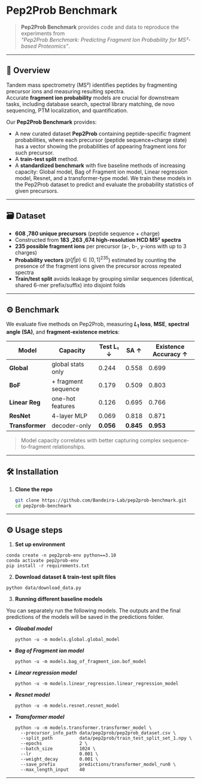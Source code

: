 # **Pep2Prob Benchmark**

> **Pep2Prob Benchmark** provides code and data to reproduce the experiments from  
> *“Pep2Prob Benchmark: Predicting Fragment Ion Probability for MS²-based Proteomics”*.

---

## 📖 Overview

Tandem mass spectrometry (MS²) identifies peptides by fragmenting precursor ions and measuring resulting spectra.  
Accurate **fragment ion probability** models are crucial for downstream tasks, including database search, spectral library matching, de novo sequencing, PTM localization, and quantification.  

Our **Pep2Prob Benchmark** provides:

- A new curated dataset **Pep2Prob** containing peptide-specific fragment probabilities, where each precursor (peptide sequence+charge state) has a vector showing the probabilities of appearing fragment ions for such precursor.  
- A **train-test split** method.
- A **standardized benchmark** with five baseline methods of increasing capacity: Global model, Bag of Fragment ion model, Linear regression model, Resnet, and a transformer-type model. We train these models in the Pep2Prob dataset to predict and evaluate the probability statistics of given precursors.
 

---

## 🗃️ Dataset

- **608 ,780 unique precursors** (peptide sequence + charge)  
- Constructed from **183 ,263 ,674 high-resolution HCD MS² spectra**  
- **235 possible fragment ions** per precursor (a-, b-, y-ions with up to 3 charges)  
- **Probability vectors** \($p(f|p)\in[0,1]^{235}$\) estimated by counting the presence of the fragment ions given the precursor across repeated spectra  
- **Train/test split** avoids leakage by grouping similar sequences (identical, shared 6-mer prefix/suffix) into disjoint folds 

---

## ⚙️ Benchmark

We evaluate five methods on Pep2Prob, measuring **$L_1$ loss**, **MSE**, **spectral angle (SA)**, and **fragment-existence metrics**:

| Model         | Capacity            | Test L₁ ↓   | SA ↑    | Existence Accuracy ↑ |
|---------------|---------------------|------------|---------|----------------------|
| **Global**    | global stats only   | 0.244      | 0.558   | 0.699                |
| **BoF**       | + fragment sequence | 0.179      | 0.509   | 0.803                |
| **Linear Reg**| one-hot features    | 0.126      | 0.695   | 0.766                |
| **ResNet**    | 4-layer MLP         | 0.069  | 0.818   | 0.871                |
| **Transformer** | decoder-only       | **0.056**      | **0.845** | **0.953**            |

> Model capacity correlates with better capturing complex sequence-to-fragment relationships. 

---

## 🛠️ Installation

1. **Clone the repo**  
   ```bash
   git clone https://github.com/Bandeira-Lab/pep2prob-benchmark.git
   cd pep2prob-benchmark

---
## ⚙️ Usage steps
1. **Set up environment**

  ```shell
  conda create -n pep2prob-env python==3.10
  conda activate pep2prob-env
  pip install -r requirements.txt
  ```

2. **Download dataset & train-test spilt files**

  ```shell
  python data/download_data.py
  ```

3. **Running different baseline models**

You can separately run the following models. The outputs and the final predictions of the models will be saved in the predictions folder.
   *  **_Gloabal model_**
      
      ```shell
      python -u -m models.global.global_model
      ```
   *  **_Bag of Fragment ion model_**
  
      ```shell
      python -u -m models.bag_of_fragment_ion.bof_model
      ```
   *  **_Linear regression model_**
      
      ```shell
      python -u -m models.linear_regression.linear_regression_model
      ```
   *  **_Resnet model_**
      
      ```shell
      python -u -m models.resnet.resnet_model
      ```
   *  **_Transformer model_**
      
      ```shell
      python -u -m models.transformer.transformer_model \
        --precursor_info_path data/pep2prob/pep2prob_dataset.csv \
        --split_path          data/pep2prob/train_test_split_set_1.npy \
        --epochs              2 \
        --batch_size          1024 \
        --lr                  0.001 \
        --weight_decay        0.001 \
        --save_prefix         predictions/transformer_model_run0 \
        --max_length_input    40
       ```
---
